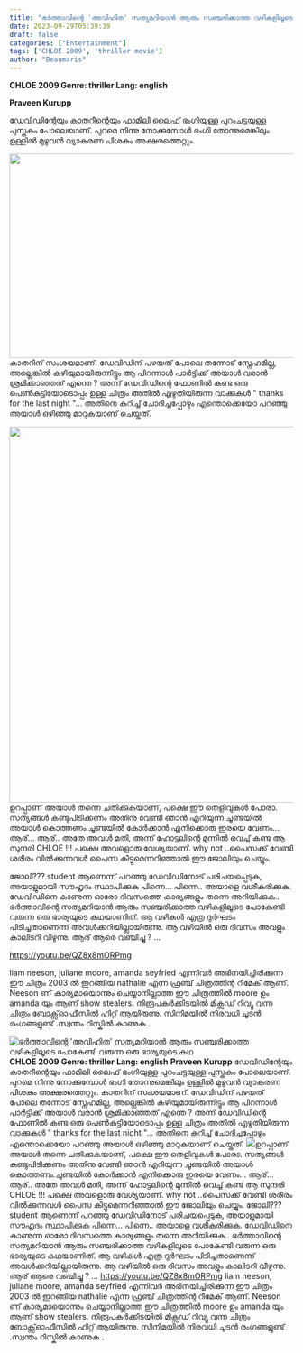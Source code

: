 ```yaml
---
title: "ഭർത്താവിന്റെ 'അവിഹിത' സത്യമറിയാൻ ആരും സഞ്ചരിക്കാത്ത വഴികളിലൂടെ പോകേണ്ടി വരുന്ന ഒരു ഭാര്യയുടെ കഥ"
date: 2023-09-29T05:39:39
draft: false
categories: ["Entertainment"]
tags: ['CHLOE 2009', 'thriller movie']
author: "Beaumaris"
---
```


<strong>CHLOE 2009 </strong>
<strong>Genre: thriller </strong>
<strong>Lang: english</strong>

<strong>Praveen Kurupp</strong>

ഡേവിഡിന്റേയും കാതറീന്റെയും ഫാമിലി ലൈഫ് ഭംഗിയുള്ള പുറംചട്ടയുള്ള പുസ്തകം പോലെയാണ്. പുറമെ നിന്നു നോക്കുമ്പോൾ ഭംഗി തോന്നുമെങ്കിലും ഉള്ളിൽ മുഴുവൻ വ്യാകരണ പിശകും അക്ഷരത്തെറ്റും.

<img class=" wp-image-422605 aligncenter" src="https://cdn.boolokam.com/articles/2023/09/dqqqqq-1-5.jpg" alt="" width="646" height="362" />കാതറിന് സംശയമാണ്. ഡേവിഡിന് പഴയത് പോലെ തന്നോട് സ്നേഹമില്ല, അല്ലെങ്കിൽ കഴിയുമായിരുന്നിട്ടും ആ പിറന്നാൾ പാർട്ടിക്ക് അയാൾ വരാൻ ശ്രമിക്കാഞ്ഞത് എന്തെ ? അന്ന് ഡേവിഡിന്റെ ഫോണിൽ കണ്ട ഒരു പെൺകുട്ടിയോടൊപ്പം ഉള്ള ചിത്രം അതിൽ എഴുതിയിരുന്ന വാക്കുകൾ " thanks for the last night "... അതിനെ കുറിച്ച് ചോദിച്ചപ്പോഴും എന്തൊക്കെയോ പറഞ്ഞു അയാൾ ഒഴിഞ്ഞു മാറുകയാണ് ചെയ്തത്.

<img class="alignnone size-full wp-image-422606" src="https://cdn.boolokam.com/articles/2023/09/ddd-2-4.jpg" alt="" width="1000" height="667" />ഉറപ്പാണ് അയാൾ തന്നെ ചതിക്കുകയാണ്, പക്ഷെ ഈ തെളിവുകൾ പോരാ. സത്യങ്ങൾ കണ്ടുപിടിക്കണം അതിനു വേണ്ടി ഞാൻ എറിയുന്ന ചൂണ്ടയിൽ അയാൾ കൊത്തണം.ചൂണ്ടയിൽ കോർക്കാൻ എനിക്കൊരു ഇരയെ വേണം... ആര്... ആര്.. അതേ അവൾ മതി, അന്ന് ഹോട്ടലിന്റെ മുന്നിൽ വെച്ച് കണ്ട ആ സുന്ദരി CHLOE !!! പക്ഷെ അവളൊരു വേശ്യയാണ്. why not ..പൈസക്ക് വേണ്ടി ശരീരം വിൽക്കുന്നവൾ പൈസ കിട്ടുമെന്നറിഞ്ഞാൽ ഈ ജോലിയും ചെയ്യും.

ജോലി??? student ആണെന്ന് പറഞ്ഞു ഡേവിഡിനോട് പരിചയപ്പെടുക, അയാളുമായി സൗഹൃദം സ്ഥാപിക്കുക പിന്നെ... പിന്നെ.. അയാളെ വശീകരിക്കുക. ഡേവിഡിനെ കാണുന്ന ഓരോ ദിവസത്തെ കാര്യങ്ങളും തന്നെ അറിയിക്കുക.. ഭർത്താവിന്റെ സത്യമറിയാൻ ആരും സഞ്ചരിക്കാത്ത വഴികളിലൂടെ പോകേണ്ടി വരുന്ന ഒരു ഭാര്യയുടെ കഥയാണിത്. ആ വഴികൾ എത്ര ദുർഘടം പിടിച്ചതാണെന്ന് അവൾക്കറിയില്ലായിരുന്നു. ആ വഴിയിൽ ഒരു ദിവസം അവളും കാലിടറി വീഴുന്നു. ആര് ആരെ വഞ്ചിച്ചു ? ...

https://youtu.be/QZ8x8mORPmg

liam neeson, juliane moore, amanda seyfried എന്നിവർ അഭിനയിച്ചിരിക്കുന്ന ഈ ചിത്രം 2003 ൽ ഇറങ്ങിയ nathalie എന്ന ഫ്രഞ്ച് ചിത്രത്തിന്റ റീമേക് ആണ്. Neeson ണ് കാര്യമായൊന്നും ചെയ്യാനില്ലാത്ത ഈ ചിത്രത്തിൽ moore ഉം amanda യും ആണ് show stealers. നിരൂപകർക്കിടയിൽ മിക്സഡ് റിവ്യൂ വന്ന ചിത്രം ബോക്സ്ഓഫീസിൽ ഹിറ്റ്‌ ആയിരുന്നു. സിനിമയിൽ നിരവധി ചൂടൻ രംഗങ്ങളുണ്ട് .സ്വന്തം റിസ്കിൽ കാണുക .


![ഭർത്താവിന്റെ 'അവിഹിത' സത്യമറിയാൻ ആരും സഞ്ചരിക്കാത്ത വഴികളിലൂടെ പോകേണ്ടി വരുന്ന ഒരു ഭാര്യയുടെ കഥ](https://cdn.boolokam.com/articles/2023/09/dqqqqq-1-5.jpg)**CHLOE 2009** **Genre: thriller** **Lang: english** **Praveen Kurupp** ഡേവിഡിന്റേയും കാതറീന്റെയും ഫാമിലി ലൈഫ് ഭംഗിയുള്ള പുറംചട്ടയുള്ള പുസ്തകം പോലെയാണ്. പുറമെ നിന്നു നോക്കുമ്പോൾ ഭംഗി തോന്നുമെങ്കിലും ഉള്ളിൽ മുഴുവൻ വ്യാകരണ പിശകും അക്ഷരത്തെറ്റും. കാതറിന് സംശയമാണ്. ഡേവിഡിന് പഴയത് പോലെ തന്നോട് സ്നേഹമില്ല, അല്ലെങ്കിൽ കഴിയുമായിരുന്നിട്ടും ആ പിറന്നാൾ പാർട്ടിക്ക് അയാൾ വരാൻ ശ്രമിക്കാഞ്ഞത് എന്തെ ? അന്ന് ഡേവിഡിന്റെ ഫോണിൽ കണ്ട ഒരു പെൺകുട്ടിയോടൊപ്പം ഉള്ള ചിത്രം അതിൽ എഴുതിയിരുന്ന വാക്കുകൾ " thanks for the last night "... അതിനെ കുറിച്ച് ചോദിച്ചപ്പോഴും എന്തൊക്കെയോ പറഞ്ഞു അയാൾ ഒഴിഞ്ഞു മാറുകയാണ് ചെയ്തത്. ![](https://cdn.boolokam.com/articles/2023/09/ddd-2-4.jpg)ഉറപ്പാണ് അയാൾ തന്നെ ചതിക്കുകയാണ്, പക്ഷെ ഈ തെളിവുകൾ പോരാ. സത്യങ്ങൾ കണ്ടുപിടിക്കണം അതിനു വേണ്ടി ഞാൻ എറിയുന്ന ചൂണ്ടയിൽ അയാൾ കൊത്തണം.ചൂണ്ടയിൽ കോർക്കാൻ എനിക്കൊരു ഇരയെ വേണം... ആര്... ആര്.. അതേ അവൾ മതി, അന്ന് ഹോട്ടലിന്റെ മുന്നിൽ വെച്ച് കണ്ട ആ സുന്ദരി CHLOE !!! പക്ഷെ അവളൊരു വേശ്യയാണ്. why not ..പൈസക്ക് വേണ്ടി ശരീരം വിൽക്കുന്നവൾ പൈസ കിട്ടുമെന്നറിഞ്ഞാൽ ഈ ജോലിയും ചെയ്യും. ജോലി??? student ആണെന്ന് പറഞ്ഞു ഡേവിഡിനോട് പരിചയപ്പെടുക, അയാളുമായി സൗഹൃദം സ്ഥാപിക്കുക പിന്നെ... പിന്നെ.. അയാളെ വശീകരിക്കുക. ഡേവിഡിനെ കാണുന്ന ഓരോ ദിവസത്തെ കാര്യങ്ങളും തന്നെ അറിയിക്കുക.. ഭർത്താവിന്റെ സത്യമറിയാൻ ആരും സഞ്ചരിക്കാത്ത വഴികളിലൂടെ പോകേണ്ടി വരുന്ന ഒരു ഭാര്യയുടെ കഥയാണിത്. ആ വഴികൾ എത്ര ദുർഘടം പിടിച്ചതാണെന്ന് അവൾക്കറിയില്ലായിരുന്നു. ആ വഴിയിൽ ഒരു ദിവസം അവളും കാലിടറി വീഴുന്നു. ആര് ആരെ വഞ്ചിച്ചു ? ... https://youtu.be/QZ8x8mORPmg liam neeson, juliane moore, amanda seyfried എന്നിവർ അഭിനയിച്ചിരിക്കുന്ന ഈ ചിത്രം 2003 ൽ ഇറങ്ങിയ nathalie എന്ന ഫ്രഞ്ച് ചിത്രത്തിന്റ റീമേക് ആണ്. Neeson ണ് കാര്യമായൊന്നും ചെയ്യാനില്ലാത്ത ഈ ചിത്രത്തിൽ moore ഉം amanda യും ആണ് show stealers. നിരൂപകർക്കിടയിൽ മിക്സഡ് റിവ്യൂ വന്ന ചിത്രം ബോക്സ്ഓഫീസിൽ ഹിറ്റ്‌ ആയിരുന്നു. സിനിമയിൽ നിരവധി ചൂടൻ രംഗങ്ങളുണ്ട് .സ്വന്തം റിസ്കിൽ കാണുക .
